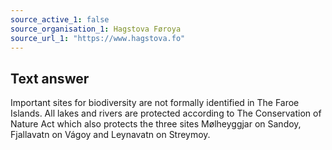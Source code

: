 ```yaml
---
source_active_1: false
source_organisation_1: Hagstova Føroya
source_url_1: "https://www.hagstova.fo"
---
```

## Text answer  
Important sites for biodiversity are not formally identified in The Faroe Islands. All lakes and rivers are protected according to The Conservation of Nature Act which also protects the three sites Mølheyggjar on Sandoy, Fjallavatn on Vágoy and Leynavatn on Streymoy.
